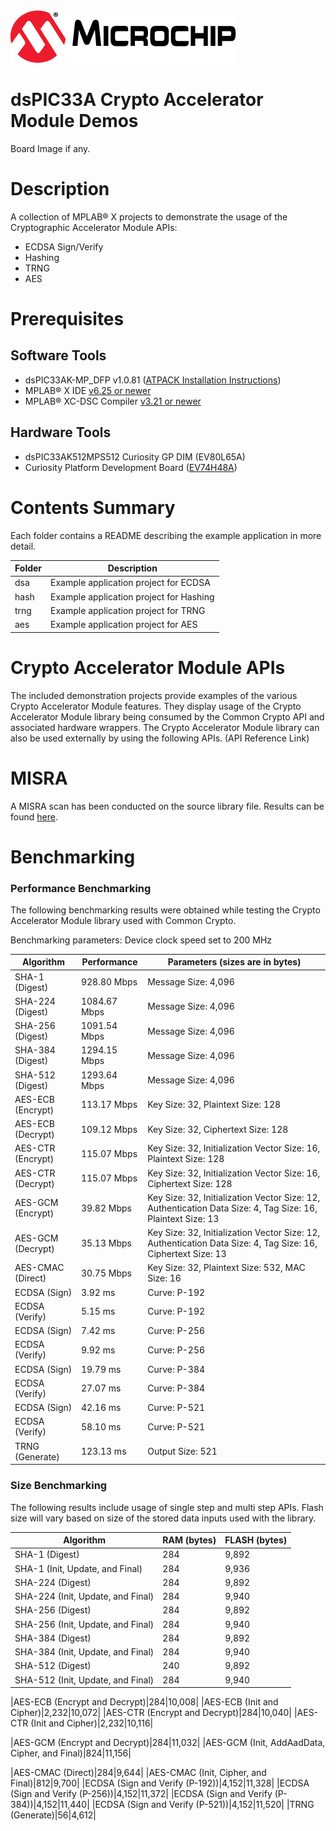 <picture>
    <source media="(prefers-color-scheme: dark)" srcset="images/microchip_logo_white_red.png">
	<source media="(prefers-color-scheme: light)" srcset="images/microchip_logo_black_red.png">
    <img alt="Microchip Logo." src="images/microchip_logo_black_red.png">
</picture>

# dsPIC33A Crypto Accelerator Module Demos

Board Image if any.

# Description
A collection of MPLAB® X projects to demonstrate the usage of the Cryptographic Accelerator Module APIs:
- ECDSA Sign/Verify
- Hashing
- TRNG
- AES

# Prerequisites

## Software Tools
- dsPIC33AK-MP_DFP v1.0.81 ([ATPACK Installation Instructions](https://microchip.my.site.com/s/article/MPLAB-X---Manual-Install-DFP--Device-Family-Pack))
- MPLAB® X IDE [v6.25 or newer](https://www.microchip.com/mplab-x-ide)
- MPLAB® XC-DSC Compiler [v3.21 or newer](https://www.microchip.com/xcdsc)

## Hardware Tools
- dsPIC33AK512MPS512 Curiosity GP DIM (EV80L65A)
- Curiosity Platform Development Board ([EV74H48A](https://www.microchip.com/EV74H48A))

# Contents Summary
Each folder contains a README describing the example application in more detail.

| Folder     | Description                              |
| ---        | ---                                      |
| dsa        | Example application project for ECDSA    |
| hash       | Example application project for Hashing  |
| trng       | Example application project for TRNG     |
| aes        | Example application project for AES      |

# Crypto Accelerator Module APIs

The included demonstration projects provide examples of the various Crypto Accelerator Module features. They display usage of the Crypto Accelerator Module library being consumed by the Common Crypto API and associated hardware wrappers. The Crypto Accelerator Module library can also be used externally by using the following APIs. (API Reference Link)

# MISRA

A MISRA scan has been conducted on the source library file. Results can be found [here](./misra_report/).

# Benchmarking

### Performance Benchmarking
The following benchmarking results were obtained while testing the Crypto Accelerator Module library used with Common Crypto.

Benchmarking parameters: Device clock speed set to 200 MHz

|Algorithm|Performance|Parameters (sizes are in bytes)|
|----|----|----|
|SHA-1 (Digest)|928.80 Mbps|Message Size: 4,096|
|SHA-224 (Digest)|1084.67 Mbps|Message Size: 4,096|
|SHA-256 (Digest)|1091.54 Mbps|Message Size: 4,096|
|SHA-384 (Digest)|1294.15 Mbps|Message Size: 4,096|
|SHA-512 (Digest)|1293.64 Mbps|Message Size: 4,096|
|AES-ECB (Encrypt)|113.17 Mbps|Key Size: 32, Plaintext Size: 128|
|AES-ECB (Decrypt)|109.12 Mbps|Key Size: 32, Ciphertext Size: 128|
|AES-CTR (Encrypt)|115.07 Mbps|Key Size: 32, Initialization Vector Size: 16, Plaintext Size: 128|
|AES-CTR (Decrypt)|115.07 Mbps|Key Size: 32, Initialization Vector Size: 16, Ciphertext Size: 128|
|AES-GCM (Encrypt)|39.82 Mbps|Key Size: 32, Initialization Vector Size: 12, Authentication Data Size: 4, Tag Size: 16, Plaintext Size: 13|
|AES-GCM (Decrypt)|35.13 Mbps|Key Size: 32, Initialization Vector Size: 12, Authentication Data Size: 4, Tag Size: 16, Ciphertext Size: 13|
|AES-CMAC (Direct)|30.75 Mbps|Key Size: 32, Plaintext Size: 532, MAC Size: 16|
|ECDSA (Sign)|3.92 ms|Curve: P-192|
|ECDSA (Verify)|5.15 ms|Curve: P-192|
|ECDSA (Sign)|7.42 ms|Curve: P-256|
|ECDSA (Verify)|9.92 ms|Curve: P-256|
|ECDSA (Sign)|19.79 ms|Curve: P-384|
|ECDSA (Verify)|27.07 ms|Curve: P-384|
|ECDSA (Sign)|42.16 ms|Curve: P-521|
|ECDSA (Verify)|58.10 ms|Curve: P-521|
|TRNG (Generate)|123.13 ms|Output Size: 521|

### Size Benchmarking
The following results include usage of single step and multi step APIs. Flash size will vary based on size of the stored data inputs used with the library. 

|Algorithm|RAM (bytes)|FLASH (bytes)|
|----|----|----|
|SHA-1 (Digest)|284|9,892|
|SHA-1 (Init, Update, and Final)|284|9,936|
|SHA-224 (Digest)|284|9,892|
|SHA-224 (Init, Update, and Final)|284|9,940|
|SHA-256 (Digest)|284|9,892|
|SHA-256 (Init, Update, and Final)|284|9,940|
|SHA-384 (Digest)|284|9,892|
|SHA-384 (Init, Update, and Final)|284|9,940|
|SHA-512 (Digest)|240|9,892|
|SHA-512 (Init, Update, and Final)|284|9,940|

|AES-ECB (Encrypt and Decrypt)|284|10,008|
|AES-ECB (Init and Cipher)|2,232|10,072|
|AES-CTR (Encrypt and Decrypt)|284|10,040|
|AES-CTR (Init and Cipher)|2,232|10,116|

|AES-GCM (Encrypt and Decrypt)|284|11,032|
|AES-GCM (Init, AddAadData, Cipher, and Final)|824|11,156|

|AES-CMAC (Direct)|284|9,644|
|AES-CMAC (Init, Cipher, and Final)|812|9,700|
|ECDSA (Sign and Verify (P-192))|4,152|11,328|
|ECDSA (Sign and Verify (P-256))|4,152|11,372|
|ECDSA (Sign and Verify (P-384))|4,152|11,440|
|ECDSA (Sign and Verify (P-521))|4,152|11,520|
|TRNG (Generate)|56|4,612|